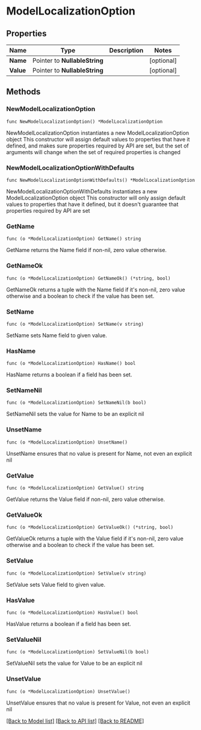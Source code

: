 # ModelLocalizationOption

## Properties

Name | Type | Description | Notes
------------ | ------------- | ------------- | -------------
**Name** | Pointer to **NullableString** |  | [optional] 
**Value** | Pointer to **NullableString** |  | [optional] 

## Methods

### NewModelLocalizationOption

`func NewModelLocalizationOption() *ModelLocalizationOption`

NewModelLocalizationOption instantiates a new ModelLocalizationOption object
This constructor will assign default values to properties that have it defined,
and makes sure properties required by API are set, but the set of arguments
will change when the set of required properties is changed

### NewModelLocalizationOptionWithDefaults

`func NewModelLocalizationOptionWithDefaults() *ModelLocalizationOption`

NewModelLocalizationOptionWithDefaults instantiates a new ModelLocalizationOption object
This constructor will only assign default values to properties that have it defined,
but it doesn't guarantee that properties required by API are set

### GetName

`func (o *ModelLocalizationOption) GetName() string`

GetName returns the Name field if non-nil, zero value otherwise.

### GetNameOk

`func (o *ModelLocalizationOption) GetNameOk() (*string, bool)`

GetNameOk returns a tuple with the Name field if it's non-nil, zero value otherwise
and a boolean to check if the value has been set.

### SetName

`func (o *ModelLocalizationOption) SetName(v string)`

SetName sets Name field to given value.

### HasName

`func (o *ModelLocalizationOption) HasName() bool`

HasName returns a boolean if a field has been set.

### SetNameNil

`func (o *ModelLocalizationOption) SetNameNil(b bool)`

 SetNameNil sets the value for Name to be an explicit nil

### UnsetName
`func (o *ModelLocalizationOption) UnsetName()`

UnsetName ensures that no value is present for Name, not even an explicit nil
### GetValue

`func (o *ModelLocalizationOption) GetValue() string`

GetValue returns the Value field if non-nil, zero value otherwise.

### GetValueOk

`func (o *ModelLocalizationOption) GetValueOk() (*string, bool)`

GetValueOk returns a tuple with the Value field if it's non-nil, zero value otherwise
and a boolean to check if the value has been set.

### SetValue

`func (o *ModelLocalizationOption) SetValue(v string)`

SetValue sets Value field to given value.

### HasValue

`func (o *ModelLocalizationOption) HasValue() bool`

HasValue returns a boolean if a field has been set.

### SetValueNil

`func (o *ModelLocalizationOption) SetValueNil(b bool)`

 SetValueNil sets the value for Value to be an explicit nil

### UnsetValue
`func (o *ModelLocalizationOption) UnsetValue()`

UnsetValue ensures that no value is present for Value, not even an explicit nil

[[Back to Model list]](../README.md#documentation-for-models) [[Back to API list]](../README.md#documentation-for-api-endpoints) [[Back to README]](../README.md)



